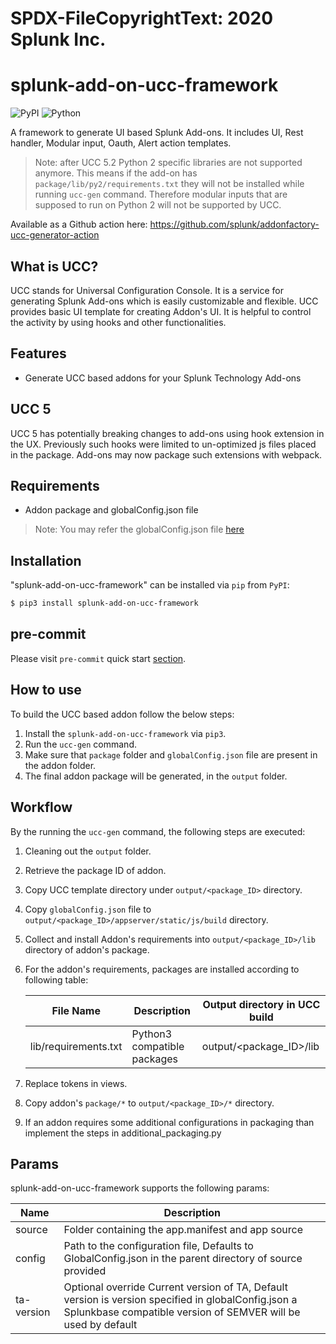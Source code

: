 # SPDX-FileCopyrightText: 2020 Splunk Inc.

# splunk-add-on-ucc-framework

![PyPI](https://img.shields.io/pypi/v/splunk-add-on-ucc-framework)
![Python](https://img.shields.io/pypi/pyversions/splunk-add-on-ucc-framework.svg)

A framework to generate UI based Splunk Add-ons. It includes UI, Rest handler, Modular input, Oauth, Alert action templates.

> Note: after UCC 5.2 Python 2 specific libraries are not supported anymore.
> This means if the add-on has `package/lib/py2/requirements.txt` they will
> not be installed while running `ucc-gen` command. Therefore modular inputs
> that are supposed to run on Python 2 will not be supported by UCC.

Available as a Github action here: https://github.com/splunk/addonfactory-ucc-generator-action

## What is UCC?

UCC stands for  Universal Configuration Console. It is a service for generating Splunk Add-ons which is easily customizable and flexible.
UCC provides basic UI template for creating Addon's UI. It is helpful to control the activity by using hooks and other functionalities.


## Features

- Generate UCC based addons for your Splunk Technology Add-ons

## UCC 5

UCC 5 has potentially breaking changes to add-ons using hook extension in the UX. Previously such hooks were limited to un-optimized js files placed in the package.
Add-ons may now package such extensions with webpack.

## Requirements

- Addon package and globalConfig.json file

> Note: You may refer the globalConfig.json file [here](https://github.com/splunk/addonfactory-ucc-generator/blob/main/tests/data/package_global_config_configuration/globalConfig.json)


## Installation

"splunk-add-on-ucc-framework" can be installed via `pip` from `PyPI`:

```bash
$ pip3 install splunk-add-on-ucc-framework
```

## pre-commit

Please visit `pre-commit` quick start [section](https://pre-commit.com/#quick-start).

## How to use

To build the UCC based addon follow the below steps:

1. Install the `splunk-add-on-ucc-framework` via `pip3`.
2. Run the `ucc-gen` command.
3. Make sure that `package` folder and `globalConfig.json` file are present in the addon folder.
4. The final addon package will be generated, in the `output` folder.


## Workflow

By the running the `ucc-gen` command, the following steps are executed:
1. Cleaning out the `output` folder.
2. Retrieve the package ID of addon.
3. Copy UCC template directory under `output/<package_ID>` directory.
4. Copy `globalConfig.json` file to `output/<package_ID>/appserver/static/js/build` directory.
5. Collect and install Addon's requirements into `output/<package_ID>/lib` directory of addon's package.
6. For the addon's requirements, packages are installed according to following table:

    | File Name            | Description                         | Output directory in UCC build |
    |----------------------|-------------------------------------|-------------------------------|
    | lib/requirements.txt     | Python3 compatible packages | output/<package_ID>/lib   |

7. Replace tokens in views.
8. Copy addon's `package/*` to `output/<package_ID>/*` directory.
9. If an addon requires some additional configurations in packaging than implement the steps in additional_packaging.py

## Params

splunk-add-on-ucc-framework supports the following params:

| Name       | Description                                                                                              |
|------------|----------------------------------------------------------------------------------------------------------|
| source     | Folder containing the app.manifest and app source                                                        |
| config     | Path to the configuration file, Defaults to GlobalConfig.json in the parent directory of source provided |
| ta-version | Optional override Current version of TA, Default version is version specified in globalConfig.json a Splunkbase compatible version of SEMVER will be used by default                         |
